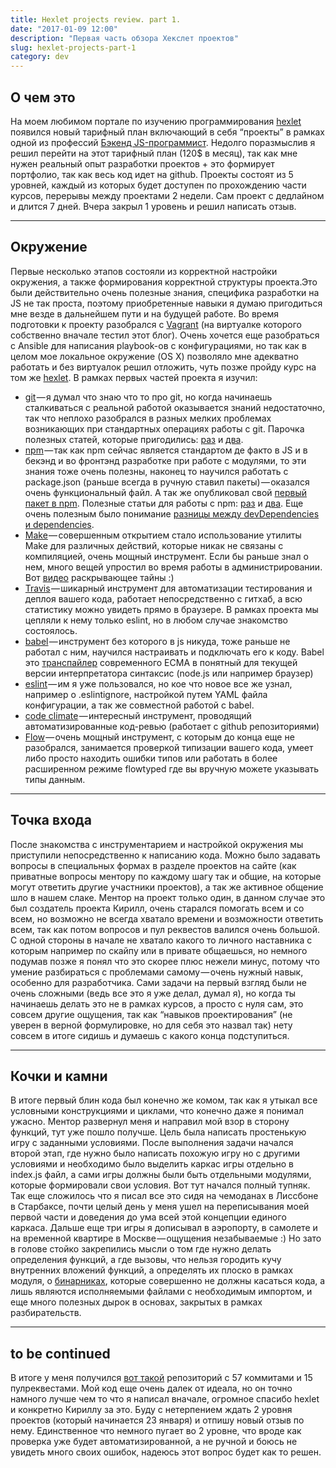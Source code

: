 ```yaml
---
title: Hexlet projects review. part 1.
date: "2017-01-09 12:00"
description: "Первая часть обзора Хекслет проектов"
slug: hexlet-projects-part-1
category: dev
---
```


## О чем это
На моем любимом портале по изучению программирования [hexlet](https://hexlet.io) появился новый тарифный план включающий в себя “проекты” в рамках одной из профессий [Бэкенд JS-программист](https://ru.hexlet.io/professions/backend).
Недолго поразмыслив я решил перейти на этот тарифный план (120$ в месяц), так как мне нужен реальный опыт разработки проектов + это формирует портфолио, так как весь код идет на github.
Проекты состоят из 5 уровней, каждый из которых будет доступен по прохождению части курсов, перерывы между проектами 2 недели. Сам проект с дедлайном и длится 7 дней. Вчера закрыл 1 уровень и решил написать отзыв.


---

## Окружение
Первые несколько этапов состояли из корректной настройки окружения, а также формирования корректной структуры проекта.Это были действительно очень полезные знания, специфика разработки на JS не так проста, поэтому приобретенные навыки я думаю пригодиться мне везде в дальнейшем пути и на будущей работе.
Во время подготовки к проекту разобрался с [Vagrant](https://www.vagrantup.com) (на виртуалке которого собственно вначале тестил этот блог). Очень хочется еще разобраться с Ansible для написания playbook-ов с конфигурациями, но так как в целом мое локальное окружение (OS X) позволяло мне адекватно работать и без виртуалок решил отложить, чуть позже пройду курс на том же [hexlet](https://ru.hexlet.io/courses/ansible).
В рамках первых частей проекта я изучил:
* [git](https://git-scm.com) — я думал что знаю что то про git, но когда начинаешь сталкиваться с реальной работой оказывается знаний недостаточно, так что неплохо разобрался в разных мелких проблемах возникающих при стандартных операциях работы с git. Парочка полезных статей, которые пригодились: [раз](https://habrahabr.ru/post/157175/) и [два](https://habrahabr.ru/post/174467/).
* [npm](https://www.npmjs.com) — так как npm сейчас является стандартом де факто в JS и в бекэнд и во фронтэнд разработке при работе с модулями, то эти знания тоже очень полезны, наконец то научился работать с package.json (раньше всегда в ручную ставил пакеты) — оказался очень функциональный файл. А так же опубликовал свой [первый пакет в npm](https://www.npmjs.com/package/hexlet_braingames). Полезные статьи для работы с npm: [раз](https://habrahabr.ru/post/243335/) и [два](https://habrahabr.ru/post/206678/). Еще очень полезным было понимание [разницы между devDependencies и dependencies](https://stackoverflow.com/questions/18875674/whats-the-difference-between-dependencies-devdependencies-and-peerdependencies).
* [Make](https://en.wikipedia.org/wiki/Make_(software)) — совершенным открытием стало использование утилиты Make для различных действий, которые никак не связаны с компиляцией, очень мощный инструмент. Если бы раньше знал о нем, много вещей упростил во время работы в администрировании. Вот [видео](https://www.youtube.com/watch?v=pK9mF5aK05Q) раскрывающее тайны :)
* [Travis](https://travis-ci.org) — шикарный инструмент для автоматизации тестирования и деплоя вашего кода, работает непосредственно с гитхаб, а всю статистику можно увидеть прямо в браузере. В рамках проекта мы цепляли к нему только eslint, но в любом случае знакомство состоялось.
* [babel](https://babeljs.io) — инструмент без которого в js никуда, тоже раньше не работал с ним, научился настраивать и подключать его к коду. Babel это [транспайлер](https://en.wikipedia.org/wiki/Source-to-source_compiler) современного EСMA в понятный для текущей версии интерпретатора синтаксис (node.js или например браузер)
* [eslint](https://eslint.org) — им я уже пользовался, но кое что новое все же узнал, например о .eslintignore, настройкой путем YAML файла конфигурации, а так же совместной работой с babel.
* [code climate](https://codeclimate.com) — интересный инструмент, проводящий автоматизированные код-ревью (работает с github репозиториями)
* [Flow](https://flow.org) — очень мощный инструмент, с которым до конца еще не разобрался, занимается проверкой типизации вашего кода, умеет либо просто находить ошибки типов или работать в более расширенном режиме flowtyped где вы вручную можете указывать типы данным.



---

## Точка входа
После знакомства с инструментарием и настройкой окружения мы приступили непосредственно к написанию кода. Можно было задавать вопросы в специальных формах в разделе проектов на сайте (как приватные вопросы ментору по каждому шагу так и общие, на которые могут ответить другие участники проектов), а так же активное общение шло в нашем слаке. Ментор на проект только один, в данном случае это был создатель проекта Кирилл, очень старался помогать всем и со всем, но возможно не всегда хватало времени и возможности ответить всем, так как потом вопросов и пул реквестов валился очень большой. С одной стороны в начале не хватало какого то личного наставника с которым например по скайпу или в привате общаешься, но немного подумав позже я понял что это скорее плюс нежели минус, потому что умение разбираться с проблемами самому — очень нужный навык, особенно для разработчика.
Сами задачи на первый взгляд были не очень сложными (ведь все это я уже делал, думал я), но когда ты начинаешь делать это не в рамках курсов, а просто с нуля сам, это совсем другие ощущения, так как “навыков проектирования” (не уверен в верной формулировке, но для себя это назвал так) нету совсем в итоге сидишь и думаешь с какого конца подступиться.


---

## Кочки и камни
В итоге первый блин кода был конечно же комом, так как я утыкал все условными конструкциями и циклами, что конечно даже я понимал ужасно. Ментор развернул меня и направил мой взор в сторону функций, тут уже пошло получше. Цель была написать простенькую игру с заданными условиями. После выполнения задачи начался второй этап, где нужно было написать похожую игру но с другими условиями и необходимо было выделить каркас игры отдельно в index.js файл, а сами игры должны были быть отдельными модулями, которые формировали свои условия. Вот тут начался полный тупняк. Так еще сложилось что я писал все это сидя на чемоданах в Лиссбоне в Cтарбаксе, почти целый день у меня ушел на переписывания моей первой части и доведения до ума всей этой концепции единого каркаса. Дальше еще три игры я дописывал в аэропорту, в самолете и на временной квартире в Москве — ощущения незабываемые :)
Но зато в голове стойко закрепились мысли о том где нужно делать определения функций, а где вызовы, что нельзя городить кучу внутренних вложений функций, а определять их плоско в рамках модуля, о [бинарниках](https://ru.wikipedia.org/wiki//bin), которые совершенно не должны касаться кода, а лишь являются исполняемыми файлами с необходимым импортом, и еще много полезных дырок в основах, закрытых в рамках разбирательств.


---

## to be continued
В итоге у меня получился [вот такой](https://github.com/guar47/brainGames) репозиторий c 57 коммитами и 15 пулреквестами. Мой код еще очень далек от идеала, но он точно намного лучше чем то что я написал вначале, огромное спасибо hexlet и конкретно Кириллу за это. Буду с нетерпением ждать 2 уровня проектов (который начинается 23 января) и отпишу новый отзыв по нему. Единственное что немного пугает во 2 уровне, что вроде как проверка уже будет автоматизированной, а не ручной и боюсь не увидеть много своих ошибок, надеюсь этот вопрос будет как то решен.
